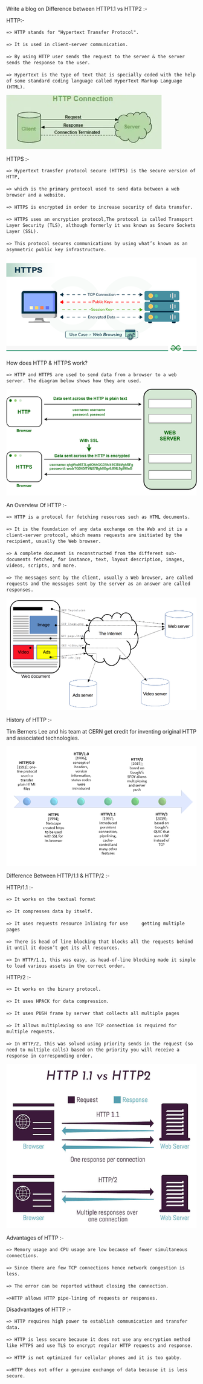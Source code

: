 Write a blog on Difference between HTTP1.1 vs HTTP2 :-

HTTP:-

    => HTTP stands for "Hypertext Transfer Protocol".

    => It is used in client-server communication.

    => By using HTTP user sends the request to the server & the server sends the response to the user.

    => HyperText is the type of text that is specially coded with the help of some standard coding language called HyperText Markup Language (HTML).

![alt text](HTTP.webp)


HTTPS :-

    => Hypertext transfer protocol secure (HTTPS) is the secure version of HTTP, 
    
    => which is the primary protocol used to send data between a web browser and a website. 
    
    => HTTPS is encrypted in order to increase security of data transfer.

    => HTTPS uses an encryption protocol,The protocol is called Transport Layer Security (TLS), although formerly it was known as Secure Sockets Layer (SSL). 
    
    => This protocol secures communications by using what’s known as an asymmetric public key infrastructure. 
    
![alt text](HTTPS.gif)


How does HTTP & HTTPS work?

    => HTTP and HTTPS are used to send data from a browser to a web server. The diagram below shows how they are used.

![alt text](<HTTPS & HTTP.png>)

An Overview Of HTTP :-

    => HTTP is a protocol for fetching resources such as HTML documents. 

    => It is the foundation of any data exchange on the Web and it is a client-server protocol, which means requests are initiated by the recipient, usually the Web browser. 
    
    => A complete document is reconstructed from the different sub-documents fetched, for instance, text, layout description, images, videos, scripts, and more.

    => The messages sent by the client, usually a Web browser, are called requests and the messages sent by the server as an answer are called responses.

![alt text](fetching_a_page.png)

History of HTTP :-

Tim Berners Lee and his team at CERN get credit for inventing original HTTP and associated technologies.

![alt text](evolution-of-http.png)

Difference Between HTTP/1.1 & HTTP/2 :-

HTTP/1.1 :-

    => It works on the textual format

    => It compresses data by itself.

    => It uses requests resource Inlining for use     getting multiple pages

    => There is head of line blocking that blocks all the requests behind it until it doesn’t get its all resources.

    => In HTTP/1.1, this was easy, as head-of-line blocking made it simple to load various assets in the correct order.

HTTP/2 :-

    => It works on the binary protocol.

    => It uses HPACK for data compression.

    => It uses PUSH frame by server that collects all multiple pages

    => It allows multiplexing so one TCP connection is required for multiple requests.

    => In HTTP/2, this was solved using priority sends in the request (so need to multiple calls) based on the priority you will receive a response in corresponding order.

![alt text](HTTP-1.1-vs-HTTP2.jpg)

Advantages of HTTP :-

    => Memory usage and CPU usage are low because of fewer simultaneous connections.

    => Since there are few TCP connections hence network congestion is less.

    => The error can be reported without closing the connection.

    =>HTTP allows HTTP pipe-lining of requests or responses.

Disadvantages of HTTP :-

    => HTTP requires high power to establish communication and transfer data.

    => HTTP is less secure because it does not use any encryption method like HTTPS and use TLS to encrypt regular HTTP requests and response.

    => HTTP is not optimized for cellular phones and it is too gabby.

    =>HTTP does not offer a genuine exchange of data because it is less secure.




